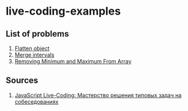 # live-coding-examples

## List of problems

1. [Flatten object](./javascript/flatten-object.js)
2. [Merge intervals](./javascript//merge-intervals.js)
3. [Removing Minimum and Maximum From Array]()

## Sources

1. [JavaScript Live-Coding: Мастерство решения типовых задач на собеседованиях](https://habr.com/ru/articles/741108/)
